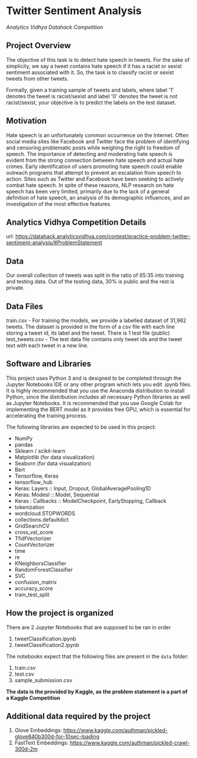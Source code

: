 # Twitter Sentiment Analysis
*Analytics Vidhya Datahack Competition*

## Project Overview
The objective of this task is to detect hate speech in tweets. For the sake of simplicity, we say a tweet contains hate speech if it has a racist or sexist sentiment associated with it. So, the task is to classify racist or sexist tweets from other tweets.

Formally, given a training sample of tweets and labels, where label '1' denotes the tweet is racist/sexist and label '0' denotes the tweet is not racist/sexist, your objective is to predict the labels on the test dataset.

## Motivation
Hate  speech  is  an  unfortunately  common  occurrence  on  the  Internet.  Often social media sites like Facebook and Twitter face the problem of identifying and censoring  problematic  posts  while weighing the right to freedom of speech. The  importance  of  detecting  and  moderating hate  speech  is  evident  from  the  strong  connection between hate speech and actual hate crimes. Early identification of users promoting  hate  speech  could  enable  outreach  programs that attempt to prevent an escalation from speech to action. Sites such as Twitter and Facebook have been seeking  to  actively  combat  hate  speech. In spite of these reasons, NLP research on hate speech has been very limited, primarily due to the lack of a general definition of hate speech, an analysis of its demographic influences, and an investigation of the most effective features.

## Analytics Vidhya Competition Details
url: https://datahack.analyticsvidhya.com/contest/practice-problem-twitter-sentiment-analysis/#ProblemStatement


## Data
Our overall collection of tweets was split in the ratio of 65:35 into training and testing data. Out of the testing data, 30% is public and the rest is private.

## Data Files
train.csv - For training the models, we provide a labelled dataset of 31,962 tweets. The dataset is provided in the form of a csv file with each line storing a tweet id, its label and the tweet.
There is 1 test file (public)
test_tweets.csv - The test data file contains only tweet ids and the tweet text with each tweet in a new line.


## Software and Libraries

This project uses Python 3 and is designed to be completed through the Jupyter Notebooks IDE or any other program which lets you edit .ipynb files.
It is highly recommended  that you use the Anaconda distribution to install Python, since the distribution includes all necessary Python libraries
as well as Jupyter Notebooks.
It is recommended that you use Google Colab for implementing the BERT model as it provides free GPU, which is essential for accelerating the training process.

The following libraries are expected to be used in this project:

* NumPy
* pandas
* Sklearn / scikit-learn
* Matplotlib (for data visualization)
* Seaborn (for data visualization)
* Bert
* Tensorflow, Keras
* tensorflow_hub
* Keras: Layers :: Input, Dropout, GlobalAveragePooling1D
* Keras: Modesl :: Model, Sequential
* Keras : Callbacks :: ModelCheckpoint, EarlyStopping, Callback
* tokenization
* wordcloud.STOPWORDS
* collections.defaultdict
* GridSearchCV
* cross_val_score
* TfidfVectorizer
* CountVectorizer
* time
* re
* KNeighborsClassifier
* RandomForestClassifier
* SVC
* confusion_matrix
* accuracy_score
* train_test_split


## How the project is organized

There are 2 Jupyter Notebooks that are supposed to be ran in order

1. tweetClassification.ipynb
2. tweetClassification2.ipynb

The notebooks expect that the following files are present in the `data` folder:
1. train.csv
2. test.csv
3. sample_submission.csv

**The data is the provided by Kaggle, as the problem statement is a part of a Kaggle Competition**

## Additional data required by the project
1. Glove Embeddings: https://www.kaggle.com/authman/pickled-glove840b300d-for-10sec-loading
2. FastText Embeddings: https://www.kaggle.com/authman/pickled-crawl-300d-2m

